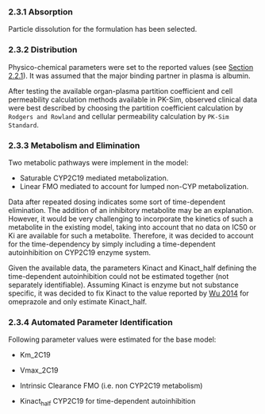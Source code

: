 ### 2.3.1 Absorption

Particle dissolution for the formulation has been selected.

### 2.3.2 Distribution

Physico-chemical parameters were set to the reported values (see [Section 2.2.1](#221-in-vitro-and-physico-chemical-data)). It was assumed that the major binding partner in plasma is albumin.

After testing the available organ-plasma partition coefficient and cell permeability calculation methods available in PK-Sim, observed clinical data were best described by choosing the partition coefficient calculation by `Rodgers and Rowland` and cellular permeability calculation by `PK-Sim Standard`.

### 2.3.3 Metabolism and Elimination

Two metabolic pathways were implement in the model:

* Saturable CYP2C19 mediated metabolization.
* Linear FMO mediated to account for lumped non-CYP metabolization.

Data after repeated dosing indicates some sort of time-dependent elimination. The addition of an inhibitory metabolite may be an explanation. However, it would be very challenging to incorporate the kinetics of such a metabolite in the existing model, taking into account that no data on IC50 or Ki are available for such a metabolite. Therefore, it was decided to account for the time-dependency by simply including a time-dependent autoinhibition on CYP2C19 enzyme system.

Given the available data, the parameters Kinact and Kinact_half defining the time-dependent autoinhibition could not be estimated together (not separately identifiable). Assuming Kinact is enzyme but not substance specific, it was decided to fix Kinact to the value reported by [Wu 2014](#5-references) for omeprazole and only estimate Kinact_half.

### 2.3.4 Automated Parameter Identification

Following parameter values were estimated for the base model:

- Km_2C19

- Vmax_2C19

- Intrinsic Clearance FMO (i.e. non CYP2C19 metabolism)

- Kinact<sub>half</sub> CYP2C19 for time-dependent autoinhibition
